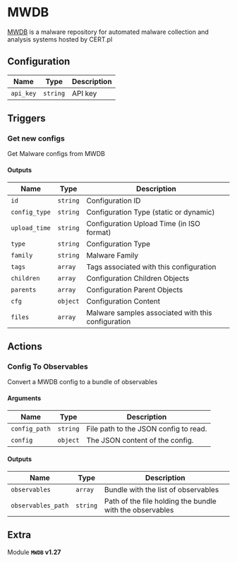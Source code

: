 # MWDB

[MWDB](https://mwdb.cert.pl/) is a malware repository for automated malware collection and analysis systems hosted by CERT.pl

## Configuration

| Name      |  Type   |  Description  |
| --------- | ------- | --------------------------- |
| `api_key` | `string` | API key |

## Triggers

### Get new configs

Get Malware configs from MWDB

#### Outputs

| Name      |  Type   |  Description  |
| --------- | ------- | --------------------------- |
| `id` | `string` | Configuration ID |
| `config_type` | `string` | Configuration Type (static or dynamic) |
| `upload_time` | `string` | Configuration Upload Time (in ISO format) |
| `type` | `string` | Configuration Type |
| `family` | `string` | Malware Family |
| `tags` | `array` | Tags associated with this configuration |
| `children` | `array` | Configuration Children Objects |
| `parents` | `array` | Configuration Parent Objects |
| `cfg` | `object` | Configuration Content |
| `files` | `array` | Malware samples associated with this configuration |

## Actions

### Config To Observables

Convert a MWDB config to a bundle of observables

#### Arguments

| Name      |  Type   |  Description  |
| --------- | ------- | --------------------------- |
| `config_path` | `string` | File path to the JSON config to read. |
| `config` | `object` | The JSON content of the config. |


#### Outputs

| Name      |  Type   |  Description  |
| --------- | ------- | --------------------------- |
| `observables` | `array` | Bundle with the list of observables |
| `observables_path` | `string` | Path of the file holding the bundle with the observables |


## Extra

Module **`MWDB` v1.27**